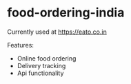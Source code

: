 food-ordering-india
===================

Currently used at https://eato.co.in

Features:

- Online food ordering
- Delivery tracking
- Api functionality
